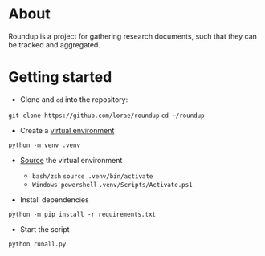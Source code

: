 # About

Roundup is a project for gathering research documents, such that they can be tracked and aggregated.

# Getting started

- Clone and `cd` into the repository:

`git clone https://github.com/lorae/roundup`
`cd ~/roundup`

- Create a [virtual environment](https://docs.python.org/3/library/venv.html)

`python -m venv .venv`

- [Source](https://docs.python.org/3/library/venv.html#how-venvs-work) the virtual environment
    - `bash/zsh`
        `source .venv/bin/activate`
    - `Windows powershell`
        `.venv/Scripts/Activate.ps1`

- Install dependencies

`python -m pip install -r requirements.txt`

- Start the script

`python runall.py`




